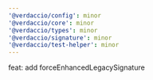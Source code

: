 ```yaml
---
'@verdaccio/config': minor
'@verdaccio/core': minor
'@verdaccio/types': minor
'@verdaccio/signature': minor
'@verdaccio/test-helper': minor
---
```


feat: add forceEnhancedLegacySignature
